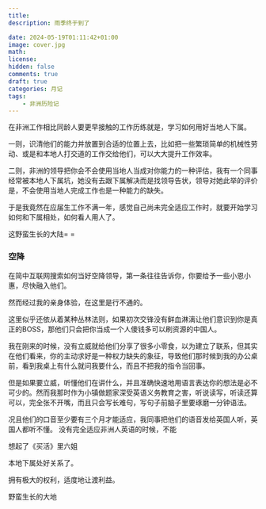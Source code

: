 ```yaml
---
title: 
description: 雨季终于到了

date: 2024-05-19T01:11:42+01:00
image: cover.jpg
math: 
license: 
hidden: false
comments: true
draft: true
categories: 月记
tags:
    - 非洲历险记
---
```


在非洲工作相比同龄人要更早接触的工作历练就是，学习如何用好当地人下属。

一则，识清他们的能力并放置到合适的位置上去，比如把一些繁琐简单的机械性劳动、或是和本地人打交道的工作交给他们，可以大大提升工作效率。

二则，非洲的领导把你会不会使用当地人当成对你能力的一种评估，我有一个同事经常被本地人下属坑，她没有去跟下属解决而是找领导告状，领导对她此举的评价是，不会使用当地人完成工作也是一种能力的缺失。

于是我竟然在应届生工作不满一年，感觉自己尚未完全适应工作时，就要开始学习如何和下属相处，如何看人用人了。

这野蛮生长的大陆= =

### 空降
在简中互联网搜索如何当好空降领导，第一条往往告诉你，你要给予一些小恩小惠，尽快融入他们。

然而经过我的亲身体验，在这里是行不通的。

这里似乎还依从着某种丛林法则，如果初次交锋没有鲜血淋漓让他们意识到你是真正的BOSS，那他们只会把你当成一个人傻钱多可以刷资源的中国人。

我在刚来的时候，没有立威就给他们分享了很多小零食，以为建立了联系，但其实在他们看来，你的主动求好是一种权力缺失的象征，导致他们那时候到我的办公桌前，看到我桌上有什么就问我要什么，而且不把我的指令当回事。

但是如果要立威，听懂他们在讲什么，并且准确快速地用语言表达你的想法是必不可少的。然而我那时作为小镇做题家深受英语义务教育之害，听说读写，听读还算可以，完全张不开嘴，而且只会写长难句，写句子前脑子里要琢磨一分钟语法。

况且他们的口音至少要有三个月才能适应，我同事把他们的语音发给英国人听，英国人都听不懂。
没有完全适应非洲人英语的时候，不能

想起了《买活》里六姐

本地下属处好关系了。

拥有极大的权利，适度地让渡利益。

野蛮生长的大地

